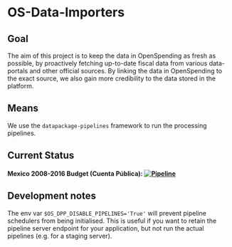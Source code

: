 # OS-Data-Importers

## Goal

The aim of this project is to keep the data in OpenSpending as fresh as possible, by proactively fetching up-to-date 
fiscal data from various data-portals and other official sources. By linking the data in OpenSpending to the exact 
source, we also gain more credibility to the data stored in the platform.

## Means

We use the `datapackage-pipelines` framework to run the processing pipelines.

## Current Status

#### Mexico 2008-2016 Budget (Cuenta Pública): [![Pipeline](http://staging.openspending.org/pipelines/badge/america/mexico/cuenta-publica)](http://staging.openspending.org/pipelines)

## Development notes

The env var `$OS_DPP_DISABLE_PIPELINES='True'` will prevent pipeline schedulers from being initialised. This is useful if you want to retain the pipeline server endpoint for your application, but not run the actual pipelines (e.g. for a staging server). 
